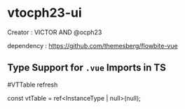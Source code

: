 # vtocph23-ui

Creator : VICTOR AND @ocph23

dependency : https://github.com/themesberg/flowbite-vue

## Type Support for `.vue` Imports in TS

#VTTable refresh

const vtTable = ref<InstanceType<typeof VTTable> | null>(null);
<VTTable ref="vtTable"></VTTable>
